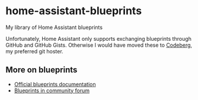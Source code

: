 # home-assistant-blueprints

My library of Home Assistant blueprints

Unfortunately, Home Assistant only supports exchanging blueprints through GitHub and GitHub Gists. Otherwise I would have moved these to [Codeberg](https://codeberg.org/r12t/), my preferred git hoster.

## More on blueprints

- [Official blueprints documentation](https://www.home-assistant.io/docs/blueprint)
- [Blueprints in community forum](https://community.home-assistant.io/c/blueprints-exchange/53)
